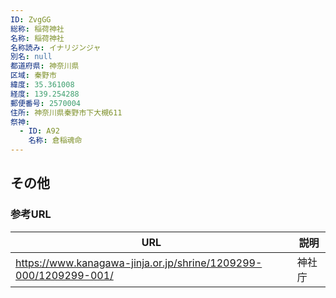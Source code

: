 ```yaml
---
ID: ZvgGG
総称: 稲荷神社
名称: 稲荷神社
名称読み: イナリジンジャ
別名: null
都道府県: 神奈川県
区域: 秦野市
緯度: 35.361008
経度: 139.254288
郵便番号: 2570004
住所: 神奈川県秦野市下大槻611
祭神:
  - ID: A92
    名称: 倉稲魂命
---
```


## その他

### 参考URL

| URL                                                              | 説明   |
| ---------------------------------------------------------------- | ------ |
| https://www.kanagawa-jinja.or.jp/shrine/1209299-000/1209299-001/ | 神社庁 |
